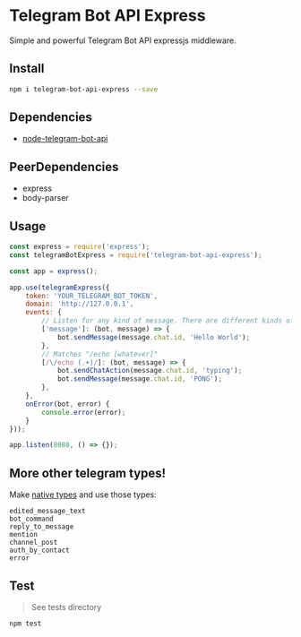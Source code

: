 # Telegram Bot API Express

Simple and powerful Telegram Bot API expressjs middleware.

## Install
```bash
npm i telegram-bot-api-express --save
```

## Dependencies
- [node-telegram-bot-api](https://github.com/yagop/node-telegram-bot-api)

## PeerDependencies
- express
- body-parser

## Usage
```javascript
const express = require('express');
const telegramBotExpress = require('telegram-bot-api-express');

const app = express();

app.use(telegramExpress({
    token: 'YOUR_TELEGRAM_BOT_TOKEN',
    domain: 'http://127.0.0.1',
    events: {
        // Listen for any kind of message. There are different kinds of messages.
        ['message']: (bot, message) => {
            bot.sendMessage(message.chat.id, 'Hello World');
        },
        // Matches "/echo [whatever]"
        [/\/echo (.+)/]: (bot, message) => {
            bot.sendChatAction(message.chat.id, 'typing');
            bot.sendMessage(message.chat.id, 'PONG');
        },
    },
    onError(bot, error) {
        console.error(error);
    }
}));

app.listen(8080, () => {});
```

## More other telegram types!
Make [native types](https://core.telegram.org/bots/api) and use those types: 

```
edited_message_text
bot_command
reply_to_message
mention
channel_post
auth_by_contact
error
```

## Test
> See tests directory

```bash
npm test
```
